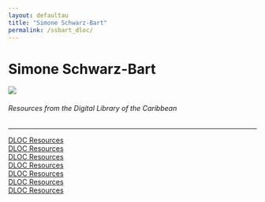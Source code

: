 ```yaml
---
layout: defaultau
title: "Simone Schwarz-Bart"
permalink: /ssbart_dloc/
---
```

<!-- partial:index.partial.html -->
<div class="content">
    <h1>Simone Schwarz-Bart</h1>
    <div class="quote">
        <div><img src="https://www.etonnants-voyageurs.com/IMG/arton1748.jpg" class="logo"></div>
    </div>
    <body>
    <h6>Resources from the Digital Library of the Caribbean</h6><hr> 
        <a href="https://www.dloc.com/AA00030370/00001/images/0" target="_blank">DLOC Resources</a><br>
        <a href="https://www.dloc.com/AA00073336/00001/downloads" target="_blank">DLOC Resources</a><br>
        <a href="https://www.dloc.com/AA00073337/00001/downloads" target="_blank">DLOC Resources</a><br>
        <a href="https://www.dloc.com/AA00073338/00001/downloads" target="_blank">DLOC Resources</a><br>
        <a href="https://www.dloc.com/UF00096005/00011/images/38" target="_blank">DLOC Resources</a><br>
        <a href="https://www.dloc.com/AA00000079/00007/images/85" target="_blank">DLOC Resources</a><br>
        <a href="https://www.dloc.com/AA00032523/00007/images/163" target="_blank">DLOC Resources</a><br>
    </body> 
          </div>
  <!-- partial -->
<script src='https://cdnjs.cloudflare.com/ajax/libs/jquery/3.1.1/jquery.min.js'></script><script  src="{{ site.baseurl }}/assets/js/authorscript.js"></script>